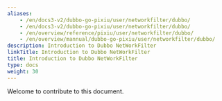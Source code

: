 ```yaml
---
aliases:
    - /en/docs3-v2/dubbo-go-pixiu/user/networkfilter/dubbo/
    - /en/docs3-v2/dubbo-go-pixiu/user/networkfilter/dubbo/
    - /en/overview/reference/pixiu/user/networkfilter/dubbo/
    - /en/overview/mannual/dubbo-go-pixiu/user/networkfilter/dubbo/
description: Introduction to Dubbo NetWorkFilter
linkTitle: Introduction to Dubbo NetWorkFilter
title: Introduction to Dubbo NetWorkFilter
type: docs
weight: 30
---
```







Welcome to contribute to this document.

